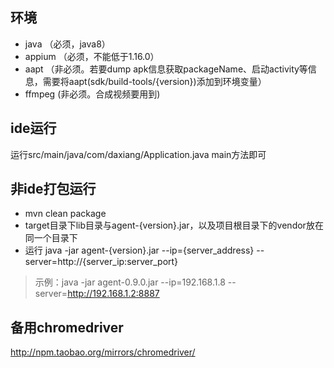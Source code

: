 ## 环境
* java （必须，java8）
* appium （必须，不能低于1.16.0）
* aapt （非必须。若要dump apk信息获取packageName、启动activity等信息，需要将aapt(sdk/build-tools/{version})添加到环境变量）
* ffmpeg (非必须。合成视频要用到)

## ide运行
运行src/main/java/com/daxiang/Application.java main方法即可

## 非ide打包运行
  * mvn clean package
  * target目录下lib目录与agent-{version}.jar，以及项目根目录下的vendor放在同一个目录下
  * 运行 java -jar agent-{version}.jar --ip={server_address} --server=http://{server_ip:server_port}
  > 示例：java -jar agent-0.9.0.jar --ip=192.168.1.8 --server=http://192.168.1.2:8887

## 备用chromedriver
http://npm.taobao.org/mirrors/chromedriver/